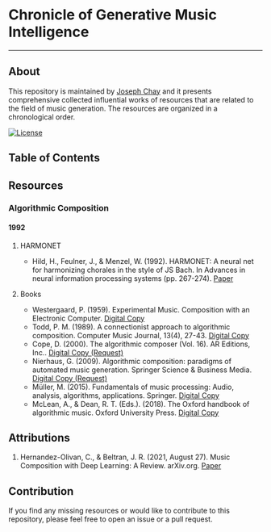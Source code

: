 # Chronicle of Generative Music Intelligence

---

## About

This repository is maintained by [Joseph Chay](https://github.com/josephchay) and it presents comprehensive collected 
influential works of resources that are related to the field of music generation. 
The resources are organized in a chronological order.

[![License](https://img.shields.io/badge/license-MIT1.0-green)](./LICENSE)

## Table of Contents

## Resources

### Algorithmic Composition

#### 1992

1. HARMONET 
   - Hild, H., Feulner, J., & Menzel, W. (1992). HARMONET: A neural net for harmonizing chorales in the style of JS Bach. 
   In Advances in neural information processing systems (pp. 267-274).
   [Paper](https://proceedings.neurips.cc/paper/1991/file/a7aeed74714116f3b292a982238f83d2-Paper.pdf)

2. Books
    - Westergaard, P. (1959). Experimental Music. Composition with an Electronic Computer. 
    [Digital Copy](https://ia803209.us.archive.org/21/items/experimentalmusi00hill/experimentalmusi00hill.pdf)
    - Todd, P. M. (1989). A connectionist approach to algorithmic composition. Computer Music Journal, 13(4), 27-43.
    [Digital Copy](https://abcwest.sitehost.iu.edu/pmwiki/pdf/todd.compmusic.1989.pdf)
    - Cope, D. (2000). The algorithmic composer (Vol. 16). AR Editions, Inc..
    [Digital Copy (Request)](https://www.researchgate.net/publication/209436329_The_Algorithmic_Composer)
    - Nierhaus, G. (2009). Algorithmic composition: paradigms of automated music generation. Springer Science & Business Media.
    [Digital Copy (Request)](https://link.springer.com/book/10.1007/978-3-211-75540-2)
    - Müller, M. (2015). Fundamentals of music processing: Audio, analysis, algorithms, applications. Springer.
    [Digital Copy](https://link.springer.com/book/10.1007/978-3-319-21945-5)
    - McLean, A., & Dean, R. T. (Eds.). (2018). The Oxford handbook of algorithmic music. Oxford University Press.
    [Digital Copy](https://api.pageplace.de/preview/DT0400.9780190227005_A35478151/preview-9780190227005_A35478151.pdf)

## Attributions

1. Hernandez-Olivan, C., & Beltran, J. R. (2021, August 27). Music Composition with Deep Learning: A Review. arXiv.org. 
    [Paper](https://arxiv.org/pdf/2108.12290)

## Contribution

If you find any missing resources or would like to contribute to this repository, please feel free to open an issue or a pull request.
